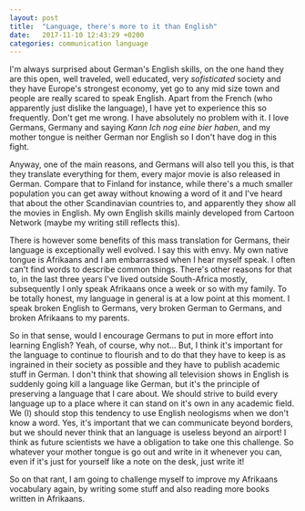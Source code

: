 ```yaml
---
layout: post
title:  "Language, there's more to it than English"
date:   2017-11-10 12:43:29 +0200
categories: communication language 
---
```


I'm always surprised about German's English skills, on the one hand
they are this open, well traveled, well educated, very *sofisticated*
society and they have Europe's strongest economy, yet go to any mid
size town and people are really scared to speak English. Apart from
the French (who apparently just dislike the language), I have yet to
experience this so frequently. Don't get me wrong. I have absolutely
no problem with it. I love Germans, Germany and saying *Kann Ich nog
eine bier haben*, and my mother tongue is neither German nor English
so I don't have dog in this fight.

Anyway, one of the main reasons, and Germans will also tell you this,
is that they translate everything for them, every major movie is also
released in German. Compare that to Finland for instance, while
there's a much smaller population you can get away without knowing a
word of it and I've heard that about the other Scandinavian countries
to, and apparently they show all the movies in English. My own English
skills mainly developed from Cartoon Network (maybe my writing still
reflects this).

There is however some benefits of this mass translation for Germans,
their language is exceptionally well evolved. I say this with envy. My
own native tongue is Afrikaans and I am embarrassed when I hear myself
speak. I often can't find words to describe common things. There's
other reasons for that to, in the last three years I've lived outside
South-Africa mostly, subsequently I only speak Afrikaans once a week
or so with my family. To be totally honest, my language in general is
at a low point at this moment. I speak broken English to Germans, very
broken German to Germans, and broken Afrikaans to my parents.

So in that sense, would I encourage Germans to put in more effort into
learning English? Yeah, of course, why not... But, I think it's
important for the language to continue to flourish and to do that they
have to keep is as ingrained in their society as possible and they
have to publish academic stuff in German. I don't think that showing
all television shows in English is suddenly going kill a language like
German, but it's the principle of preserving a language that I care
about. We should strive to build every language up to a place where it
can stand on it's own in any academic field. We (I) should stop this
tendency to use English neologisms when we don't know a word.  Yes,
it's important that we can communicate beyond borders, but we should
never think that an language is useless beyond an airport! I think as
future scientists we have a obligation to take one this challenge. So
whatever your mother tongue is go out and write in it whenever you
can, even if it's just for yourself like a note on the desk, just
write it!

So on that rant, I am going to challenge myself to improve my
Afrikaans vocabulary again, by writing some stuff and also reading
more books written in Afrikaans.
